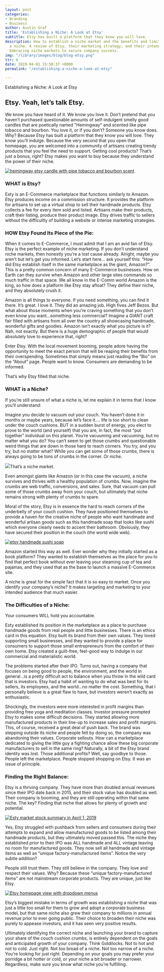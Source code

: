 ```yaml
---
layout: post
categories:
- Branding
- Business
author: Austin Graf
title: 'Establishing a Niche: A Look at Etsy'
subtitle: Etsy has built a platform that they know you will love.
description: How to establish a niche market and the benefits and limitations of securing
  a niche. A review of Etsy, their marketing strategy, and their intended audience.
  Embracing niche markets to secure company success.
img: "/library/images/blog/blog-etsy.png"
ttr: 6
date: 2019-04-01 15:50:37 +0000
permalink: "/establishing-a-niche-a-look-at-etsy"

---
```

Establishing a Niche: A Look at Etsy

## Etsy. Yeah, let’s talk Etsy.

We know you have heard of it. We know you love it. Don’t pretend that you haven’t purchased questionable amounts of self-indulgent smelly good candles that are poetically named "Hemingway" and scented like pipe tobacco and bourbon. You love it, or if you don’t? Someone you know does. Why? Because Etsy has built a platform that they know you will love. They know you’ll indulge. Because the very second that you open that homepage, you are welcomed into a community of artisans creating trendy products that you feel the need to support. Getting cool products? That’s just a bonus, right? Etsy makes you want to buy because they understand the power of their niche.

[![hemingway etsy candle with pipe tobacco and bourbon scent](/uploads/hemingway-candle-pipe-tobacco-bourbon-scent.jpg "hemingway-candle-pipe-tobacco-burbon-scented-from-etsy")](https://www.etsy.com/listing/663718798/hemingway-soy-candle-writer-gift-writer?ga_order=most_relevant&ga_search_type=all&ga_view_type=gallery&ga_search_query=hemingway+candle&ref=sr_gallery-1-1)

### WHAT is Etsy?

Esty is an E-Commerce marketplace that functions similarly to Amazon. Etsy produces income on a commission structure. It provides the platform for artisans to set up a virtual shop to sell their handmade products. Etsy collects a fee for every item sold and listed. Artisans make their products, craft their listing, produce their product image. Etsy drives traffic to sellers without the difficultly of building a website or intense marketing strategies.

### HOW Etsy Found Its Piece of the Pie:

When it comes to E-Commerce, I must admit that I am an avid fan of Etsy. Etsy is the perfect example of niche marketing. If you don’t understand niche markets, then honestly you’re a lost cause already. Alright, maybe you aren’t but let’s get you informed. Let’s start here… ask yourself this: “How did Etsy establish itself in the same marketplace as the giant, Amazon?”. This is a pretty common concern of many E-Commerce businesses. How on Earth can they survive when Amazon and other large sites commands so much traffic in that space. We all know in the E-Comm world Amazon is the king, so how does a platform like Etsy stay afloat? They define their niche, and they absolutely crush it.

Amazon is all things to everyone. If you need something, you can find it there. It’s great. I love it. They did an amazing job. High fives Jeff Bezos. But what about those moments when you’re craving something that you don’t even know you want…something less commercial? Imagine a GIANT craft fair filled with artisans from all over the country all showcasing handmade, wonderful gifts and goodies. Amazon isn’t exactly what you picture is it? Nah, not exactly. But there is a huge demographic of people that would absolutely love to experience that, right?

Enter Etsy. With the local movement booming, people adore having the opportunity to meet the exact person that will be reaping their benefits from their overspending. Sometimes that simply means just reading the “Bio” on the “About” page. People want to know. Consumers are demanding to be informed.

That’s why Etsy filled that niche.

### WHAT is a Niche?

If you’re still unsure of what a niche is, let me explain it in terms that I know you’ll understand:

Imagine you decide to vacuum out your couch. You haven’t done it in months or maybe years, because let’s face it…. life is too short to clean under the couch cushions. BUT in a sudden burst of energy, you elect to prove to the world (and yourself) that you are, in fact, the most “put together” individual on this planet. You’re vacuuming and vacuuming, but no matter what you do? You can’t seem to get those crumbs and questionable weird things that are down in those hard to reach corners. You try, and you try, but no matter what? While you can get some of those crumbs, there is always going to be tons of crumbs in the corner. Or niche.

![](/uploads/mitchell-gaiser-1143507-unsplash.jpg)That’s a niche market.

Even amongst giants like Amazon (or in this case the vacuum), a niche survives and thrives with a healthy population of crumbs. Now, imagine the crumbs are web traffic, conversions, and sales. Sure, that vacuum can pull some of those crumbs away from your couch, but ultimately that niche remains strong with plenty of crumbs to spare.

Moral of the story, Etsy is in essence the hard to reach corners of the underbelly of your couch cushion. They have positioned themselves to provide a haven for the creative niche of people who want handmade and wonderful artisan goods such as this handmade soap that looks like sushi which everyone clearly needs to accent their bathroom. Obviously, they have secured their position in the couch (the world wide web).

[![etsy handmade sushi soap ](/uploads/etsy-screenshot-sushi-soap-handmade.jpg "handmade-soap-sushi-etsy")](https://www.etsy.com/listing/81625462/sushi-soap-gift-set-fake-food-soap?ga_order=most_relevant&ga_search_type=all&ga_view_type=gallery&ga_search_query=sushi+soap&ref=sr_gallery-1-1&organic_search_click=1&ep_click=1&cns=1)

Amazon started this way as well. Ever wonder why they initially started as a book platform? They wanted to establish themselves as the place for you to find that perfect book without ever leaving your steaming cup of tea and pajamas, and they used that as the base to launch a massive E-Commerce site.

A niche is great for the simple fact that it is so easy to market. Once you identify your company’s niche? It makes targeting and marketing to your intended audience that much easier.

### The Difficulties of a Niche:

Your consumers WILL hold you accountable.

Esty established its position in the marketplace as a place to purchase handmade goods from real people and little businesses. There is an ethics card in this equation. Etsy built its brand from their own values. They loved supporting small businesses, and they wanted to provide a place for consumers to support those small entrepreneurs from the comfort of their own home. Etsy created a guilt-free, feel-good way to indulge in our commercial and materialistic world.

The problems started after their IPO. Turns out, having a company that focuses on being good to people, the environment, and the world in general…is a pretty difficult act to balance when you throw in the wild card that is investors. Etsy had a habit of wanting to do what was best for its sellers, its employees, and the world…no matter the cost. Something, that I personally believe is a great flaw to have, but investors weren’t exactly as enthusiastic.

Shockingly, the investors were more interested in profit margins than providing free yoga and meditation classes. Investor pressure prompted Etsy to makes some difficult decisions. They started allowing more manufactured products in their line-up to increase sales and profit margins. This, of course, received a great deal of push back. The brand was stepping outside its niche and people felt by doing so, the company was abandoning their values. Corporate sellouts. How can a marketplace dedicated to giving the little guy a fighting chance allow these big corporate manufacturers to sell in the same ring? Naturally, a bit of the Etsy brand identity was lost. Those additional profits? Well, say goodbye to those. People left the marketplace. People stopped shopping on Etsy. It was an issue of principle.

### Finding the Right Balance:

Etsy is a thriving company. They have more than doubled annual revenues since their IPO date back in 2015, and their stock value has doubled as well. Their company is booming, and they are still operating within that same niche. The key? Finding that niche that allows for plenty of growth and potential.

[![Esty market stock summary in April 1, 2019](/uploads/etsy-stock-summary-april-2019.jpg "etsy-market-stock-summary-april-2019")](https://www.google.com/search?tbm=fin&q=NASDAQ:+ETSY&stick=H4sIAAAAAAAAAONgecRowS3w8sc9YSn9SWtOXmPU5OIKzsgvd80rySypFJLmYoOyBKX4uXj10_UNDZOSzY3SkwxMeBax8vg5Brs4BlopuIYERwIA9pfbSkwAAAA&biw=1440&bih=821#scso=_RjamXKu6K46y0wKIm7WQDA2:0)

Yes, Etsy struggled with pushback from sellers and consumers during their attempts to expand and allow manufactured goods to be listed among their handmade products, but they ultimately moved passed this. The niche they established prior to their IPO was ALL handmade and ALL vintage leaving no room for manufactured goods. They now sell all handmade and vintage items as well as “unique factory-manufactured items”. Notice the very subtle addition?

People still trust them. They still believe in the company. They love and respect their values. Why? Because these “unique factory-manufactured items” are not mainstream corporate products. They are unique, just like Etsy.

[![Etsy homepage view with dropdown menus](/uploads/Etsy-homepage-view-.jpg "etsy-homepage-view-dropdown-menus")](https://www.etsy.com/)

Etsy’s biggest mistake in terms of growth was establishing a niche that was just a little too small for them to grow and adopt a corporate business model, but that same niche also grew their company to millions in annual revenue prior to ever going public. Their choice to broaden their niche was purely to appease investors, and it has seen very positive results.

Ultimately identifying the correct niche and launching your brand to capture your share of the couch cushion crumbs, is entirely dependent on the goals and anticipated growth of your company. Think Goldilocks. Not to hot and not to cold. Just right. Not too broad of a niche. Not too narrow of a niche. You’re looking for just right. Depending on your goals you may prefer your porridge a bit hotter or cold, or your niche a bit broader or narrower. Regardless, make sure you know what niche you’re fulfilling.